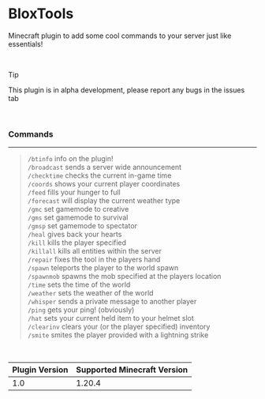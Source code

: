 # BloxTools
Minecraft plugin to add some cool commands to your server just like essentials!

<br />

> [!TIP]
> This plugin is in alpha development, please report any bugs in the issues tab
<br />

  ### Commands

  ----------------------------------------------------------------------------------------

  > `/btinfo` info on the plugin! <br />
  > `/broadcast` sends a server wide announcement <br />
  > `/checktime` checks the current in-game time <br />
  > `/coords` shows your current player coordinates <br />
  > `/feed` fills your hunger to full <br />
  > `/forecast` will display the current weather type <br />
  > `/gmc` set gamemode to creative  <br />
  > `/gms` set gamemode to survival <br />
  > `/gmsp` set gamemode to spectator <br />
  > `/heal` gives back your hearts <br />
  > `/kill` kills the player specified <br />
  > `/killall` kills all entities within the server <br />
  > `/repair` fixes the tool in the players hand <br />
  > `/spawn` teleports the player to the world spawn <br />
  > `/spawnmob` spawns the mob specified at the players location <br />
  > `/time` sets the time of the world <br />
  > `/weather` sets the weather of the world <br />
  > `/whisper` sends a private message to another player <br />
  > `/ping` gets your ping! (obviously) <br />
  > `/hat` sets your current held item to your helmet slot <br />
  > `/clearinv` clears your (or the player specified) inventory <br />
  > `/smite` smites the player provided with a lightning strike <br />

<br />

| Plugin Version | Supported Minecraft Version |
|----------------|-----------------------------|
| 1.0            | 1.20.4                      |